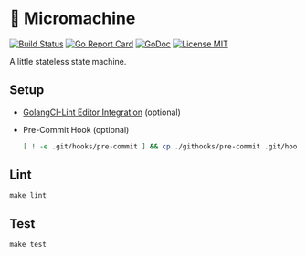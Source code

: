 # 🚗 Micromachine

[![Build Status](https://github.com/MrDaar/micromachine/actions/workflows/build.yaml/badge.svg)](https://github.com/MrDaar/micromachine/actions)
[![Go Report Card](https://goreportcard.com/badge/github.com/MrDaar/micromachine)](https://goreportcard.com/report/github.com/MrDaar/micromachine)
[![GoDoc](https://img.shields.io/badge/godoc-reference-blue.svg?style=flat)](https://godoc.org/github.com/MrDaar/micromachine)
[![License MIT](https://img.shields.io/badge/license-MIT-lightgrey.svg?style=flat)](https://github.com/MrDaar/micromachine/blob/master/LICENSE)

A little stateless state machine.

## Setup

- [GolangCI-Lint Editor Integration](https://github.com/golangci/golangci-lint#editor-integration) (optional)
- Pre-Commit Hook (optional)

    ```bash
    [ ! -e .git/hooks/pre-commit ] && cp ./githooks/pre-commit .git/hooks/pre-commit
    ```

## Lint

```
make lint
```

## Test

```
make test
```
